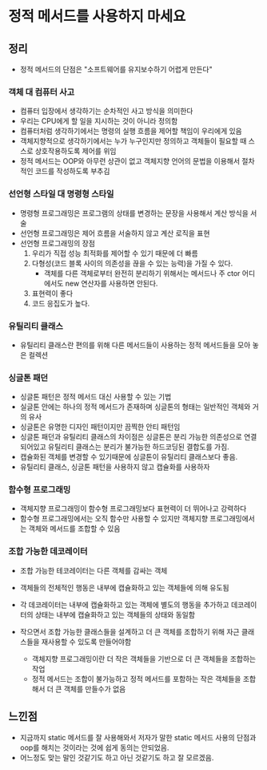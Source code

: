 # 정적 메서드를 사용하지 마세요
## 정리
- 정적 메서드의 단점은 "소프트웨어를 유지보수하기 어렵게 만든다"

### 객체 대 컴퓨터 사고
- 컴퓨터 입장에서 생각하기는 순차적인 사고 방식을 의미한다
- 우리는 CPU에게 할 일을 지시하는 것이 아니라 정의함
- 컴퓨터처럼 생각하기에서는 명령의 실행 흐름을 제어할 책임이 우리에게 있음
- 객체지향적으로 생각하기에서는 누가 누구인지만 정의하고 객체들이 필요할 때 스스로 상호작용하도록 제어를 위임
- 정적 메서드는 OOP와 아무런 상관이 없고 객체지향 언어의 문법을 이용해서 절차적인 코드를 작성하도록 부추김

### 선언형 스타일 대 명령형 스타일
- 명령형 프로그래밍은 프로그램의 상태를 변경하는 문장을 사용해서 계산 방식을 서술
- 선언형 프로그래밍은 제어 흐름을 서술하지 않고 계산 로직을 표현
- 선언형 프로그래밍의 장점
    1. 우리가 직접 성능 최적화를 제어할 수 있기 때문에 더 빠름
    2. 다형성(코드 블록 사이의 의존성을 끊을 수 있는 능력)을 가질 수 있다.
        - 객체를 다른 객체로부터 완전히 분리하기 위해서는 메서드나 주 ctor 어디에서도 new 연산자를 사용하면 안된다.
    3. 표현력이 좋다
    4. 코드 응집도가 높다.

### 유틸리티 클래스
- 유틸리티 클래스란 편의를 위해 다른 메서드들이 사용하는 정적 메서드들을 모아 놓은 컬렉션

### 싱글톤 패던
- 싱글톤 패턴은 정적 메서드 대신 사용할 수 있는 기법
- 실글톤 안에는 하나의 정적 메서드가 존재하며 싱글톤의 형태는 일반적인 객체와 거의 유사
- 싱글톤은 유명한 디자인 패턴이지만 끔찍한 안티 패턴임
- 싱글톤 패던과 유틸리티 클래스의 차이점은 싱글톤은 분리 가능한 의존성으로 연결되어있고 유틸리티 클래스는 분리가 불가능한 하드코딩된 결합도를 가짐.
- 캡슐화된 객체를 변경할 수 있기때문에 싱글톤이 유틸리티 클래스보다 좋음.
- 유틸리티 클래스, 싱글톤 패턴을 사용하지 않고 캡슐화를 사용하자

### 함수형 프로그래밍
- 객체지향 프로그래밍이 함수형 프로그래밍보다 표현력이 더 뛰어나고 강력하다
- 함수형 프로그래밍에서는 오직 함수만 사용할 수 있지만 객체지향 프로그래밍에서는 객체와 메서드를 조합할 수 있음

### 조합 가능한 데코레이터
- 조합 가능한 테코레이터는 다른 객체를 감싸는 객체
- 객체들의 전체적인 행동은 내부에 캡슐화하고 있는 객체들에 의해 유도됨
- 각 데코레이터는 내부에 캡슐화하고 있는 객체에 별도의 행동을 추가하고 데코레이터의 상태는 내부에 캡슐화하고 있는 객체들의 상태와 동일함

- 작으면서 조합 가능한 클래스들을 설계하고 더 큰 객체를 조합하기 위해 자근 클래스들을 재사용할 수 있도록 만들어야함
     - 객체지향 프로그래밍이란 더 작은 객체들을 기반으로 더 큰 객체들을 조합하는 작업
     - 정적 메서드는 조합이 불가능하고 정적 메서드를 포함하는 작은 객체들을 조합해서 더 큰 객체를 만들수가 없음

## 느낀점
- 지금까지 static 메서드를 잘 사용해와서 저자가 말한 static 메서드 사용의 단점과 oop를 해치는 것이라는 것에 쉽게 동의는 안되었음.
- 어느정도 맞는 말인 것같기도 하고 아닌 것같기도 하고 잘 모르겠음.